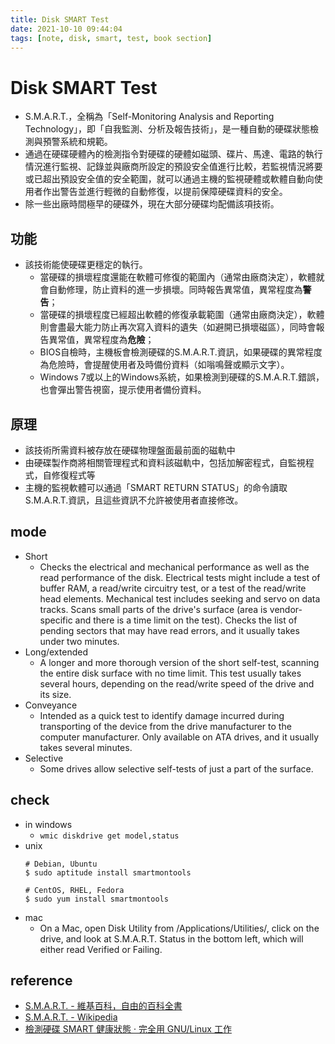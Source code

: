 ```yaml
---
title: Disk SMART Test
date: 2021-10-10 09:44:04
tags: [note, disk, smart, test, book section]
---
```


# Disk SMART Test
- S.M.A.R.T.，全稱為「Self-Monitoring Analysis and Reporting Technology」，即「自我監測、分析及報告技術」，是一種自動的硬碟狀態檢測與預警系統和規範。
- 通過在硬碟硬體內的檢測指令對硬碟的硬體如磁頭、碟片、馬達、電路的執行情況進行監視、記錄並與廠商所設定的預設安全值進行比較，若監視情況將要或已超出預設安全值的安全範圍，就可以通過主機的監視硬體或軟體自動向使用者作出警告並進行輕微的自動修復，以提前保障硬碟資料的安全。
- 除一些出廠時間極早的硬碟外，現在大部分硬碟均配備該項技術。
<!--more-->
## 功能
- 該技術能使硬碟更穩定的執行。
    -   當硬碟的損壞程度還能在軟體可修復的範圍內（通常由廠商決定），軟體就會自動修理，防止資料的進一步損壞。同時報告異常值，異常程度為**警告**；
    -   當硬碟的損壞程度已經超出軟體的修復承載範圍（通常由廠商決定），軟體則會盡最大能力防止再次寫入資料的遺失（如避開已損壞磁區），同時會報告異常值，異常程度為**危險**；
    -   BIOS自檢時，主機板會檢測硬碟的S.M.A.R.T.資訊，如果硬碟的異常程度為危險時，會提醒使用者及時備份資料（如嗡鳴聲或顯示文字）。
    -   Windows 7或以上的Windows系統，如果檢測到硬碟的S.M.A.R.T.錯誤，也會彈出警告視窗，提示使用者備份資料。
## 原理
- 該技術所需資料被存放在硬碟物理盤面最前面的磁軌中
- 由硬碟製作商將相關管理程式和資料該磁軌中，包括加解密程式，自監視程式，自修復程式等
- 主機的監視軟體可以通過「SMART RETURN STATUS」的命令讀取S.M.A.R.T.資訊，且這些資訊不允許被使用者直接修改。

## mode
* Short
    * Checks the electrical and mechanical performance as well as the read performance of the disk. Electrical tests might include a test of buffer RAM, a read/write circuitry test, or a test of the read/write head elements. Mechanical test includes seeking and servo on data tracks. Scans small parts of the drive's surface (area is vendor-specific and there is a time limit on the test). Checks the list of pending sectors that may have read errors, and it usually takes under two minutes.
* Long/extended
    * A longer and more thorough version of the short self-test, scanning the entire disk surface with no time limit. This test usually takes several hours, depending on the read/write speed of the drive and its size.
* Conveyance
    * Intended as a quick test to identify damage incurred during transporting of the device from the drive manufacturer to the computer manufacturer. Only available on ATA drives, and it usually takes several minutes.
* Selective
    * Some drives allow selective self-tests of just a part of the surface.

## check
- in windows
    - `wmic diskdrive get model,status`
- unix
    ```clike
   # Debian, Ubuntu
   $ sudo aptitude install smartmontools 

   # CentOS, RHEL, Fedora
   $ sudo yum install smartmontools
   ```
- mac
    - On a Mac, open Disk Utility from /Applications/Utilities/, click on the drive, and look at S.M.A.R.T. Status in the bottom left, which will either read Verified or Failing.

## reference
- [S.M.A.R.T. - 維基百科，自由的百科全書](https://zh.wikipedia.org/wiki/S.M.A.R.T.)
- [S.M.A.R.T. - Wikipedia](https://en.wikipedia.org/wiki/S.M.A.R.T.)
- [檢測硬碟 SMART 健康狀態 · 完全用 GNU/Linux 工作](https://chusiang.gitbooks.io/working-on-gnu-linux/content/29.checking-hd-smart.html)